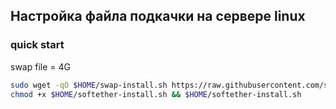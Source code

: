 ## Настройка файла подкачки на сервере linux

### quick start

swap file = 4G

```sh
sudo wget -qO $HOME/swap-install.sh https://raw.githubusercontent.com/starnodes/linux-tools/main/softethervpn/softether-install.sh
chmod +x $HOME/softether-install.sh && $HOME/softether-install.sh
```
